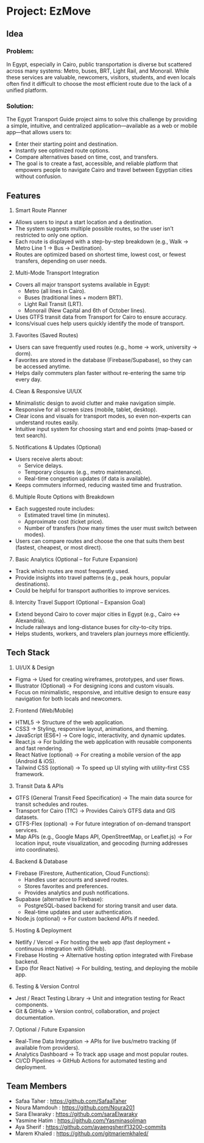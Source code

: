 # Project: EzMove

## Idea
### Problem:
In Egypt, especially in Cairo, public transportation is diverse but scattered across many systems: Metro, buses, BRT, Light Rail, and Monorail. While these services are valuable, newcomers, visitors, students, and even locals often find it difficult to choose the most efficient route due to the lack of a unified platform.

### Solution:
The Egypt Transport Guide project aims to solve this challenge by providing a simple, intuitive, and centralized application—available as a web or mobile app—that allows users to:
- Enter their starting point and destination.
- Instantly see optimized route options.
- Compare alternatives based on time, cost, and transfers.
- The goal is to create a fast, accessible, and reliable platform that empowers people to navigate Cairo and travel between Egyptian cities without confusion.

## Features
1. Smart Route Planner
- Allows users to input a start location and a destination.
- The system suggests multiple possible routes, so the user isn’t restricted to only one option.
- Each route is displayed with a step-by-step breakdown (e.g., Walk → Metro Line 1 → Bus → Destination).
- Routes are optimized based on shortest time, lowest cost, or fewest transfers, depending on user needs.

2. Multi-Mode Transport Integration
- Covers all major transport systems available in Egypt:
  - Metro (all lines in Cairo).
  - Buses (traditional lines + modern BRT).
  - Light Rail Transit (LRT).
  - Monorail (New Capital and 6th of October lines).
- Uses GTFS transit data from Transport for Cairo to ensure accuracy.
- Icons/visual cues help users quickly identify the mode of transport.

3. Favorites (Saved Routes)
- Users can save frequently used routes (e.g., home → work, university → dorm).
- Favorites are stored in the database (Firebase/Supabase), so they can be accessed anytime.
- Helps daily commuters plan faster without re-entering the same trip every day.

4. Clean & Responsive UI/UX
- Minimalistic design to avoid clutter and make navigation simple.
- Responsive for all screen sizes (mobile, tablet, desktop).
- Clear icons and visuals for transport modes, so even non-experts can understand routes easily.
- Intuitive input system for choosing start and end points (map-based or text search).

5. Notifications & Updates (Optional)
- Users receive alerts about:
  - Service delays.
  - Temporary closures (e.g., metro maintenance).
  - Real-time congestion updates (if data is available).
- Keeps commuters informed, reducing wasted time and frustration.

6. Multiple Route Options with Breakdown
- Each suggested route includes:
  - Estimated travel time (in minutes).
  - Approximate cost (ticket price).
  - Number of transfers (how many times the user must switch between modes).
- Users can compare routes and choose the one that suits them best (fastest, cheapest, or most direct).

7. Basic Analytics (Optional – for Future Expansion)
- Track which routes are most frequently used.
- Provide insights into travel patterns (e.g., peak hours, popular destinations).
- Could be helpful for transport authorities to improve services.

8. Intercity Travel Support (Optional – Expansion Goal)
- Extend beyond Cairo to cover major cities in Egypt (e.g., Cairo ↔ Alexandria).
- Include railways and long-distance buses for city-to-city trips.
- Helps students, workers, and travelers plan journeys more efficiently.

## Tech Stack
1. UI/UX & Design
- Figma → Used for creating wireframes, prototypes, and user flows.
- Illustrator (Optional) → For designing icons and custom visuals.
- Focus on minimalistic, responsive, and intuitive design to ensure easy navigation for both locals and newcomers.

2. Frontend (Web/Mobile)
- HTML5 → Structure of the web application.
- CSS3 → Styling, responsive layout, animations, and theming.
- JavaScript (ES6+) → Core logic, interactivity, and dynamic updates.
- React.js → For building the web application with reusable components and fast rendering.
- React Native (optional) → For creating a mobile version of the app (Android & iOS).
- Tailwind CSS (optional) → To speed up UI styling with utility-first CSS framework.

3. Transit Data & APIs
- GTFS (General Transit Feed Specification) → The main data source for transit schedules and routes.
- Transport for Cairo (TfC) → Provides Cairo’s GTFS data and GIS datasets.
- GTFS-Flex (optional) → For future integration of on-demand transport services.
- Map APIs (e.g., Google Maps API, OpenStreetMap, or Leaflet.js) → For location input, route visualization, and geocoding (turning addresses into coordinates).

4. Backend & Database
- Firebase (Firestore, Authentication, Cloud Functions):
  - Handles user accounts and saved routes.
  - Stores favorites and preferences.
  - Provides analytics and push notifications.
- Supabase (alternative to Firebase):
  - PostgreSQL-based backend for storing transit and user data.
  - Real-time updates and user authentication.
- Node.js (optional) → For custom backend APIs if needed.

5. Hosting & Deployment
- Netlify / Vercel → For hosting the web app (fast deployment + continuous integration with GitHub).
- Firebase Hosting → Alternative hosting option integrated with Firebase backend.
- Expo (for React Native) → For building, testing, and deploying the mobile app.

6. Testing & Version Control
- Jest / React Testing Library → Unit and integration testing for React components.
- Git & GitHub → Version control, collaboration, and project documentation.

7. Optional / Future Expansion
- Real-Time Data Integration → APIs for live bus/metro tracking (if available from providers).
- Analytics Dashboard → To track app usage and most popular routes.
- CI/CD Pipelines → GitHub Actions for automated testing and deployment.

## Team Members
- Safaa Taher : https://github.com/SafaaTaher
- Noura Mamdouh : https://github.com/Noura201
- Sara Elwaraky : https://github.com/saraElwaraky
- Yasmine Hatim : https://github.com/Yasminasoliman
- Aya Sherif : https://github.com/ayaengsherif13200-commits
- Marem Khaled : https://github.com/gitmariemkhaled/
